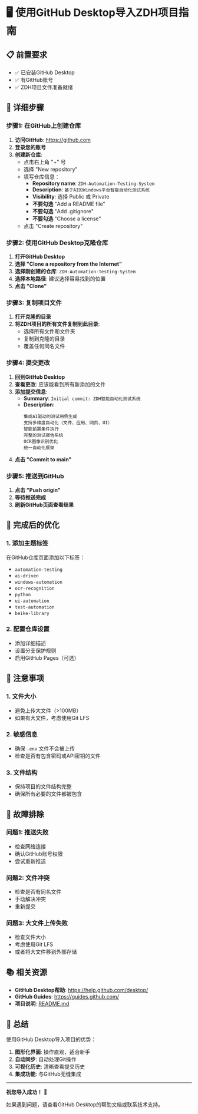 # 🖥️ 使用GitHub Desktop导入ZDH项目指南

## 📋 前置要求

- ✅ 已安装GitHub Desktop
- ✅ 有GitHub账号
- ✅ ZDH项目文件准备就绪

## 🚀 详细步骤

### 步骤1: 在GitHub上创建仓库

1. **访问GitHub**: https://github.com
2. **登录您的账号**
3. **创建新仓库**:
   - 点击右上角 "+" 号
   - 选择 "New repository"
   - 填写仓库信息：
     - **Repository name**: `ZDH-Automation-Testing-System`
     - **Description**: `基于AI的Windows平台智能自动化测试系统`
     - **Visibility**: 选择 Public 或 Private
     - **不要勾选** "Add a README file"
     - **不要勾选** "Add .gitignore"
     - **不要勾选** "Choose a license"
   - 点击 "Create repository"

### 步骤2: 使用GitHub Desktop克隆仓库

1. **打开GitHub Desktop**
2. **选择 "Clone a repository from the Internet"**
3. **选择刚创建的仓库**: `ZDH-Automation-Testing-System`
4. **选择本地路径**: 建议选择容易找到的位置
5. **点击 "Clone"**

### 步骤3: 复制项目文件

1. **打开克隆的目录**
2. **将ZDH项目的所有文件复制到此目录**:
   - 选择所有文件和文件夹
   - 复制到克隆的目录
   - 覆盖任何同名文件

### 步骤4: 提交更改

1. **回到GitHub Desktop**
2. **查看更改**: 应该能看到所有新添加的文件
3. **添加提交信息**:
   - **Summary**: `Initial commit: ZDH智能自动化测试系统`
   - **Description**: 
     ```
     集成AI驱动的测试用例生成
     支持多维度自动化（文件、应用、网页、UI）
     智能前置条件执行
     完整的测试报告系统
     OCR图像识别优化
     统一自动化框架
     ```
4. **点击 "Commit to main"**

### 步骤5: 推送到GitHub

1. **点击 "Push origin"**
2. **等待推送完成**
3. **刷新GitHub页面查看结果**

## 🎉 完成后的优化

### 1. 添加主题标签
在GitHub仓库页面添加以下标签：
- `automation-testing`
- `ai-driven`
- `windows-automation`
- `ocr-recognition`
- `python`
- `ui-automation`
- `test-automation`
- `beike-library`

### 2. 配置仓库设置
- 添加详细描述
- 设置分支保护规则
- 启用GitHub Pages（可选）

## 🚨 注意事项

### 1. 文件大小
- 避免上传大文件（>100MB）
- 如果有大文件，考虑使用Git LFS

### 2. 敏感信息
- 确保 `.env` 文件不会被上传
- 检查是否有包含密码或API密钥的文件

### 3. 文件结构
- 保持项目的文件结构完整
- 确保所有必要的文件都被包含

## 🔧 故障排除

### 问题1: 推送失败
- 检查网络连接
- 确认GitHub账号权限
- 尝试重新推送

### 问题2: 文件冲突
- 检查是否有同名文件
- 手动解决冲突
- 重新提交

### 问题3: 大文件上传失败
- 检查文件大小
- 考虑使用Git LFS
- 或者将大文件移到外部存储

## 📚 相关资源

- **GitHub Desktop帮助**: https://help.github.com/desktop/
- **GitHub Guides**: https://guides.github.com/
- **项目说明**: [README.md](README.md)

## 🎯 总结

使用GitHub Desktop导入项目的优势：
1. **图形化界面**: 操作直观，适合新手
2. **自动同步**: 自动处理Git操作
3. **可视化历史**: 清晰查看提交历史
4. **集成功能**: 与GitHub无缝集成

---

**祝您导入成功！** 🎉

如果遇到问题，请查看GitHub Desktop的帮助文档或联系技术支持。
